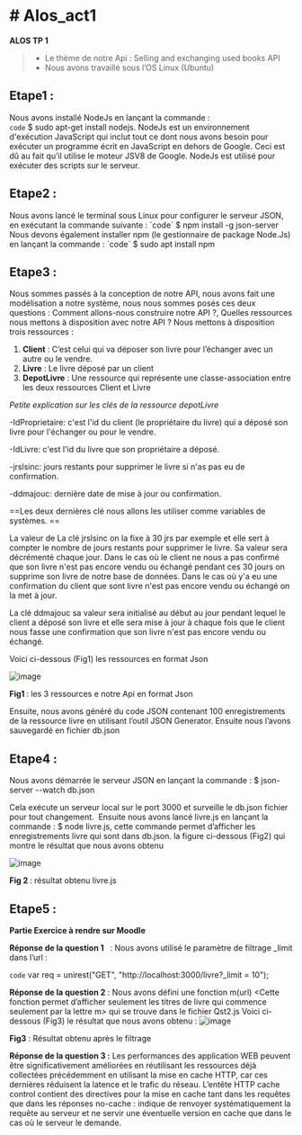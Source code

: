 <h1># Alos_act1</h1>

<strong> ALOS TP 1 </strong>
<blockquote>
	
-	Le thème de notre Api : Selling and exchanging used books API
-	Nous avons travaillé sous l’OS Linux (Ubuntu)	
	 
</blockquote>



<h2>Etape1 :</h2>

Nous avons installé NodeJs en lançant la commande :   
`code` $ sudo apt-get install nodejs.
NodeJs est un environnement d'exécution JavaScript qui inclut tout ce dont nous avons besoin pour exécuter un programme écrit en JavaScript en dehors de Google. Ceci est dû au fait qu’il utilise le moteur JSV8 de Google. NodeJs est utilisé pour exécuter des scripts sur le serveur.

<h2>Etape2 :</h2>
Nous avons lancé le terminal sous Linux pour configurer le serveur JSON, en exécutant la commande suivante :
`code` $ npm install -g json-server
Nous devons également installer npm (le gestionnaire de package Node.Js) en lançant la commande :
`code` $ sudo apt install npm 

<h2>Etape3 :</h2> 
Nous sommes passés à la conception de notre API, nous avons fait une modélisation a notre système, nous nous sommes posés ces deux questions : Comment allons-nous construire notre API ?, Quelles ressources nous mettons à disposition avec notre API ?
Nous mettons à disposition trois ressources :

<ol>

<li><strong>Client</strong> : C’est celui qui va déposer son livre pour l’échanger avec un autre ou le vendre.  </li>

<li><strong>Livre</strong> : Le livre déposé par un client </li>

<li><strong>DepotLivre</strong> : Une ressource qui représente une classe-association entre les deux ressources Client et Livre </li>

</ol>

*Petite explication sur les clés de la ressource depotLivre*

-IdProprietaire: c'est l'id du client (le propriétaire du livre) qui a déposé son livre pour l'échanger ou pour le vendre.

-IdLivre: c'est l'id du livre que son propriétaire a déposé.

-jrslsinc: jours restants pour supprimer le livre si n'as pas eu de confirmation.

-ddmajouc: dernière date de mise à jour ou confirmation. 

==Les deux dernières clé nous allons les utiliser comme variables de systèmes. ==

La valeur de La clé jrslsinc on la fixe à 30 jrs par exemple et elle sert à compter le nombre de jours restants pour supprimer le livre. Sa valeur sera décrémenté chaque jour. Dans le cas où le client ne nous a pas confirmé que son livre n'est pas encore vendu ou échangé pendant ces 30 jours on supprime son livre de notre base de données. Dans le cas où y'a eu une confirmation du client que sont livre n'est pas encore vendu ou échangé on la met à jour.

La clé ddmajouc sa valeur sera initialisé au début au jour pendant lequel le client a déposé son livre et elle sera mise à jour à chaque fois que le client nous fasse une confirmation que son livre n'est pas encore vendu ou échangé.

Voici ci-dessous (Fig1) les ressources en format Json

![image](https://user-images.githubusercontent.com/102021567/159341514-527115dc-3c99-4d90-b58d-b632ae3f6676.png)

   <strong>Fig1 </strong>: les 3 ressources e notre Api en format Json


Ensuite, nous avons généré du code JSON contenant 100 enregistrements de la ressource livre en utilisant l’outil JSON Generator.  Ensuite nous l’avons sauvegardé en fichier db.json

<h2>Etape4 :</h2> 
Nous avons démarrée le serveur JSON en lançant la commande :
$ json-server --watch db.json  

Cela exécute un serveur local sur le port 3000 et surveille le db.json fichier pour tout changement.  
Ensuite nous avons lancé livre.js en lançant la commande : 
$ node livre.js, cette commande permet d’afficher les enregistrements livre qui sont dans db.json. la figure ci-dessous (Fig2) qui montre le résultat que nous avons obtenu  

 ![image](https://user-images.githubusercontent.com/102021567/159341652-ec98705e-caf7-4c71-a86a-887b13920469.png)


<strong>Fig 2 </strong>:  résultat obtenu livre.js

<h2>Etape5 : </h2> <strong> Partie Exercice à rendre sur Moodle</strong>

<strong>Réponse de la question 1 </strong>  : Nous avons utilisé le paramètre de filtrage _limit dans l’url : 

`code` var req = unirest("GET", "http://localhost:3000/livre?_limit = 10");

<strong>Réponse de la question 2</strong> : Nous avons défini une fonction m(url) <Cette fonction permet d’afficher seulement les titres de livre qui commence seulement par la lettre m> qui se trouve dans le fichier Qst2.js
Voici ci-dessous (Fig3) le résultat que nous avons obtenu :
![image](https://user-images.githubusercontent.com/102021567/159341803-0936de9f-3f69-4d3f-8db0-5361b29e4570.png)


<strong>Fig3</strong> : Résultat obtenu après le filtrage

<strong>Réponse de la question 3 :</strong>
Les performances des application WEB peuvent être significativement améliorées en réutilisant les ressources déjà collectées précédemment en utilisant la mise en cache HTTP, car ces dernières réduisent la latence et le trafic du réseau.
L’entête HTTP cache control contient des directives pour la mise en cache tant dans les requêtes que dans les réponses 
no-cache : indique de renvoyer systématiquement la requête au serveur et ne servir une éventuelle version en cache que dans le cas où le serveur le demande.


